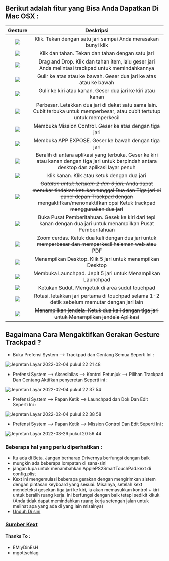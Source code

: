 ## Berikut adalah fitur yang Bisa Anda Dapatkan Di Mac OSX :



Gesture             |  Deskripsi
:-------------------------:|:-------------------------:
![](https://help.apple.com/assets/61B3707D08121F6CC14EE202/61B3708108121F6CC14EE219/en_US/e4ec3f469848fb67d38456b3e8102841.png)  |  Klik. Tekan dengan satu jari sampai Anda merasakan bunyi klik
![](https://help.apple.com/assets/61B3707D08121F6CC14EE202/61B3708108121F6CC14EE219/en_US/56ec4624f733aee607452836e1297620.png) | Klik dan tahan. Tekan dan tahan dengan satu jari
![](https://help.apple.com/assets/61B3707D08121F6CC14EE202/61B3708108121F6CC14EE219/en_US/43a977c6ccd44e79d4f23d2afce87ea2.png) | Drag and Drop. Klik dan tahan item, lalu geser jari Anda melintasi trackpad untuk memindahkannya
![](https://help.apple.com/assets/61B3707D08121F6CC14EE202/61B3708108121F6CC14EE219/en_US/f2228a48e840ef8dd679a2e8d3d3cb8c.png) | Gulir ke atas atau ke bawah. Geser dua jari ke atas atau ke bawah
![](https://help.apple.com/assets/61B3707D08121F6CC14EE202/61B3708108121F6CC14EE219/en_US/b83e057e5c55307d64bd75f18e62d954.png) | Gulir ke kiri atau kanan. Geser dua jari ke kiri atau kanan
![](https://help.apple.com/assets/61B3707D08121F6CC14EE202/61B3708108121F6CC14EE219/en_US/72c3dd13054b11eb8793d12de4738d03.png) | Perbesar. Letakkan dua jari di dekat satu sama lain. Cubit terbuka untuk memperbesar, atau cubit tertutup untuk memperkecil
![](https://help.apple.com/assets/61B3707D08121F6CC14EE202/61B3708108121F6CC14EE219/en_US/2b85d08fbce2e3021bb86ebc9b52c751.png) | Membuka Mission Control. Geser ke atas dengan tiga jari
![](https://help.apple.com/assets/60956BCCB4EAF4452A503181/60956BCDB4EAF4452A50318F/en_US/080f756e0c8b56c2e7a2c925b1a01a96.png) | Membuka APP EXPOSE. Geser ke bawah dengan tiga jari 
![](https://help.apple.com/assets/61B3707D08121F6CC14EE202/61B3708108121F6CC14EE219/en_US/32be9f6360ff6ae5bddd592b4f398358.png) | Beralih di antara aplikasi yang terbuka. Geser ke kiri atau kanan dengan tiga jari untuk berpindah antara desktop dan aplikasi layar penuh
![](https://help.apple.com/assets/61B3707D08121F6CC14EE202/61B3708108121F6CC14EE219/en_US/f3f6cfb1e34037ce6afdb601497123e8.png) | klik kanan.  Klik atau ketuk dengan dua jari 
![](https://user-images.githubusercontent.com/89202419/161391838-94849c8f-f776-4719-b550-bd1aedc32dc1.png) | ~~*Catatan untuk ketukan 2 dan 3 jari:* Anda dapat menukar tindakan ketukan tunggal Dua dan Tiga jari di panel depan Trackpad dengan mengaktifkan/menonaktifkan opsi Ketuk trackpad menggunakan dua jari~~ 
![](https://support.apple.com/library/content/dam/edam/applecare/images/en_US/keyboards/trackpad2-open-notification-center.png) | Buka Pusat Pemberitahuan. Gesek ke kiri dari tepi kanan dengan dua jari untuk menampilkan Pusat Pemberitahuan
![](https://support.apple.com/library/content/dam/edam/applecare/images/en_US/keyboards/trackpad2-smart-zoom.png) | ~~Zoom cerdas. Ketuk dua kali dengan dua jari untuk memperbesar dan memperkecil halaman web atau PDF~~
![](https://user-images.githubusercontent.com/89202419/160249799-bb17e9d2-3031-41b3-a38c-f5eff9c69eaa.png) | Menampilkan Desktop. Klik 5 jari untuk menampilkan Desktop
![](https://support.apple.com/library/content/dam/edam/applecare/images/en_US/keyboards/trackpad2-launchpad.png) | Membuka Launchpad. Jepit 5 jari untuk Menampilkan Launchpad
![](https://user-images.githubusercontent.com/89202419/161056439-231fdc0c-1984-449f-bee6-00d10e1c6ee2.jpg)| Ketukan Sudut. Mengetuk di area sudut touchpad
![](https://user-images.githubusercontent.com/89202419/161057779-12b20f1a-6a6b-401d-8265-d0677a448832.png) |  Rotasi. letakkan jari pertama di touchpad selama 1-2 detik sebelum memutar dengan jari lain
![](https://user-images.githubusercontent.com/89202419/161063663-8925e6cd-1907-4ffc-99d3-d5ea65468867.png) | ~~Menampilkan jendela. Ketuk dua kali dengan tiga jari untuk Menampilkan jendela Aplikasi~~


## Bagaimana Cara Mengaktifkan Gerakan Gesture Trackpad ?

- Buka Prefensi System --> Trackpad dan Centang Semua Seperti Ini : 

![Jepretan Layar 2022-02-04 pukul 22 21 48](https://user-images.githubusercontent.com/89202419/152557242-0fbd0d91-0cf8-46a8-9b1e-d0213db6975e.png)

- Prefensi System --> Aksesibilas --> Kontrol Petunjuk --> Pilihan Trackpad Dan Centang Aktifkan penyeretan Seperti ini :

![Jepretan Layar 2022-02-04 pukul 22 37 54](https://user-images.githubusercontent.com/89202419/152557424-f85e7e1c-6477-42f3-86a4-315248457c95.png)

- Prefensi System --> Papan Ketik --> Launchpad dan Dok  Dan Edit Seperti Ini : 

![Jepretan Layar 2022-02-04 pukul 22 38 58](https://user-images.githubusercontent.com/89202419/152557609-9a63338b-d948-4d04-8281-0f932d68f805.png)

- Prefensi System --> Papan Ketik --> Mission Control Dan Edit Seperti Ini :

![Jepretan Layar 2022-03-26 pukul 20 56 44](https://user-images.githubusercontent.com/89202419/160242730-59f11570-7c98-4f4e-ac8e-a5bf004b9cb0.png)

### Beberapa hal yang perlu diperhatikan :

- Itu ada di Beta. Jangan berharap Drivernya berfungsi dengan baik
- mungkin ada beberapa lompatan di sana-sini
- jangan lupa untuk menambahkan ApplePS2SmartTouchPad.kext di config.plist
- Kext ini mengemulasi beberapa gerakan dengan mengirimkan sistem dengan pintasan keyboard yang sesuai. Misalnya, setelah kext mendeteksi gesekan tiga jari ke kiri, ia akan memasukkan kontrol + kiri untuk beralih ruang kerja. Ini berfungsi dengan baik tetapi sedikit kikuk (Anda tidak dapat memindahkan ruang kerja setengah jalan untuk melihat apa yang ada di yang lain misalnya)
- [Unduh Di sini](https://github.com/JaemanPratama/Elan-ETD0108-PS-2-Interface-Trackpad/releases)


### [Sumber Kext](https://osxlatitude.com/forums/topic/1948-elan-focaltech-and-synaptics-smart-touchpad-driver/)

#### Thanks To :
- EMlyDinEsH
- mgottschlag
